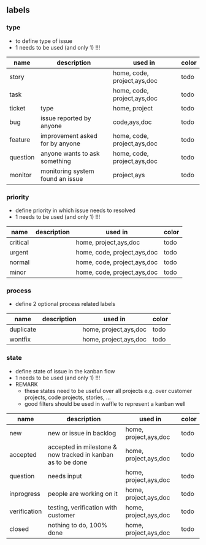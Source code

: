 ## labels

### type

- to define type of issue
- 1 needs to be used (and only 1) !!!

| name | description | used in | color |
| --- | --- | --- | --- |
| story |  | home, code, project,ays,doc | todo |
| task |  | home, code, project,ays,doc | todo |
| ticket | type | home, project | todo |
| bug | issue reported by anyone | code,ays,doc | todo |
| feature | improvement asked for by anyone | home, code, project,ays,doc | todo |
| question | anyone wants to ask something | home, code, project,ays,doc | todo |
| monitor | monitoring system found an issue | project,ays | todo |

### priority

- define priority in which issue needs to resolved
- 1 needs to be used (and only 1) !!!

| name | description | used in | color |
| --- | --- | --- | --- |
| critical |  | home, project,ays,doc | todo |
| urgent |  | home, code, project,ays,doc | todo |
| normal |  | home, code, project,ays,doc | todo |
| minor |  | home, code, project,ays,doc | todo |

### process 

- define 2 optional process related labels

| name | description | used in | color |
| --- | --- | --- | --- |
| duplicate |  | home, project,ays,doc | todo |
| wontfix |  | home, project,ays,doc | todo |

### state

- define state of issue in the kanban flow
- 1 needs to be used (and only 1) !!!
- REMARK
  - these states need to be useful over all projects e.g. over customer projects, code projects, stories, ...
  - good filters should be used in waffle to represent a kanban well 

| name | description | used in | color |
| --- | --- | --- | --- |
| new | new or issue in backlog | home, project,ays,doc | todo |
| accepted | accepted in milestone & now tracked in kanban as to be done | home, project,ays,doc | todo |
| question | needs input | home, project,ays,doc | todo |
| inprogress | people are working on it | home, project,ays,doc | todo |
| verification | testing, verification with customer | home, project,ays,doc | todo |
| closed | nothing to do, 100% done | home, project,ays,doc | todo |
